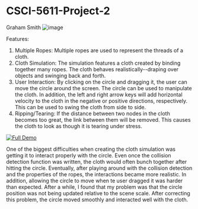 # CSCI-5611-Project-2
Graham Smith
![image](https://github.com/smithgraham2002/CSCI-5611-Project-2/assets/103609167/a8a5fdcd-acd5-4f36-963d-9b1859fafe85)

Features:
1. Multiple Ropes: Multiple ropes are used to represent the threads of a cloth.
2. Cloth Simulation: The simulation features a cloth created by binding together many ropes. The cloth behaves realistically--draping over objects and swinging back and forth.
3. User Interaction: By clicking on the circle and dragging it, the user can move the circle around the screen. The circle can be used to manipulate the cloth. In addition, the left and right arrow keys will add horizontal velocity to the cloth in the negative or positive directions, respectively. This can be used to swing the cloth from side to side.
4. Ripping/Tearing: If the distance between two nodes in the cloth becomes too great, the link between them will be removed. This causes the cloth to look as though it is tearing under stress.

[![Full Demo](https://img.youtube.com/vi/<VIDEO_ID>/hqdefault.jpg)](https://youtube.com/shorts/lXtx30z4mqE?feature=share)

One of the biggest difficulties when creating the cloth simulation was getting it to interact properly with the circle. Even once the collision detection function was written, the cloth would often bunch together after hitting the circle. Eventually, after playing around with the collision detection and the properties of the ropes, the interactions became more realistic. In addition, allowing the circle to move when te user dragged it was harder than expected. After a while, I found that my problem was that the circle position was not being updated relative to the scene scale. After correcting this problem, the circle moved smoothly and interacted well with the cloth. 
